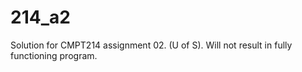 # 214_a2
Solution for CMPT214 assignment 02. (U of S).
Will not result in fully functioning program.
